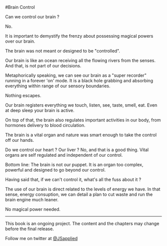 #Brain Control

Can we control our brain ?

No.

It is important to demystify the frenzy about possessing magical powers over our brain. 

The brain was not meant or designed to be "controlled".

Our brain is like an ocean receiving all the flowing rivers from the senses. And that, is not part of our decisions. 

Metaphorically speaking, we can see our brain as a "super recorder" running in a forever 'on' mode. It is a black hole grabbing and absorbing everything within range of our sensory boundaries. 

Nothing escapes.

Our brain registers everything we touch, listen, see, taste, smell, eat. Even at deep sleep your brain is active. 

On top of that, the brain also regulates important activities in our body, from hormones delivery to blood circulation.

The brain is a vital organ and nature was smart enough to take the control off our hands. 

Do we control our heart ? Our liver ? No, and that is a good thing. Vital organs are self regulated and independent of our control. 

Bottom line: The brain is not our puppet. It is an organ too complex, powerful and designed to go beyond our control.

Having said that, if we can't control it, what's all the fuss about it ?

The use of our brain is direct related to the levels of energy we have. In that sense, energy consuption, we can detail a plan to cut waste and run the brain engine much leaner. 

No magical power needed. 

***

This book is an ongoing project. The content and the chapters may change before the final release.

Follow me on twitter at [@JSapplied](https://twitter.com/JSapplied) 


